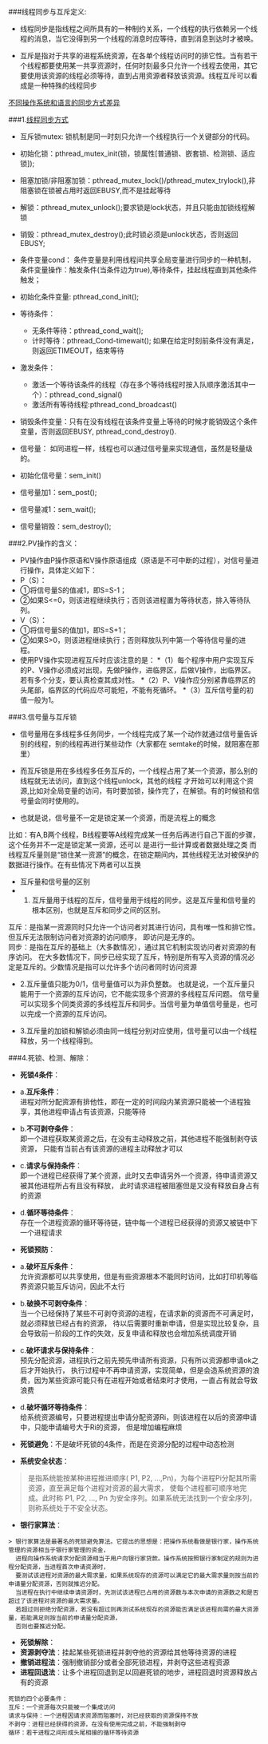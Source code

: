 ###线程同步与互斥定义:
>
  * 线程同步是指线程之间所具有的一种制约关系，一个线程的执行依赖另一个线程的消息，当它没得到另一个线程的消息时应等待，直到消息到达时才被唤。   
>
  * 互斥是指对于共享的进程系统资源，在各单个线程访问时的排它性。当有若干个线程都要使用某一共享资源时，任何时刻最多只允许一个线程去使用，其它要使用该资源的线程必须等待，直到占用资源者释放该资源。线程互斥可以看成是一种特殊的线程同步
  
[不同操作系统和语言的同步方式差异](http://blog.2baxb.me/archives/407)

###1.[线程同步方式](http://blog.csdn.net/iw1210/article/details/8509629)
* 互斥锁mutex:
锁机制是同一时刻只允许一个线程执行一个关键部分的代码。
 * 初始化锁：pthread_mutex_init(锁，锁属性[普通锁、嵌套锁、检测锁、适应锁]);
 * 阻塞加锁/非阻塞加锁：pthread_mutex_lock()/pthread_mutex_trylock(),非阻塞锁在锁被占用时返回EBUSY,而不是挂起等待
 * 解锁：pthread_mutex_unlock();要求锁是lock状态，并且只能由加锁线程解锁
 * 销毁：pthread_mutex_destroy();此时锁必须是unlock状态，否则返回EBUSY;
 
* 条件变量cond：
条件变量是利用线程间共享全局变量进行同步的一种机制，条件变量操作：触发条件(当条件边为true),等待条件，挂起线程直到其他条件触发；
 * 初始化条件变量: pthread_cond_init();
 * 等待条件：
   * 无条件等待：pthread_cond_wait();
    * 计时等待：pthread_Cond-timewait(); 如果在给定时刻前条件没有满足，则返回ETIMEOUT，结束等待
 * 激发条件：
   * 激活一个等待该条件的线程（存在多个等待线程时按入队顺序激活其中一个）：pthread_cond_signal()
    * 激活所有等待线程:pthread_cond_broadcast()
 * 销毁条件变量：只有在没有线程在该条件变量上等待的时候才能销毁这个条件变量，否则返回EBUSY,  pthread_cond_destroy().

* 信号量：
如同进程一样，线程也可以通过信号量来实现通信，虽然是轻量级的。
 * 初始化信号量：sem_init()
 * 信号量加1：sem_post();
 * 信号量减1：sem_wait();
 * 信号量销毁：sem_destroy();

###2.PV操作的含义：
* PV操作由P操作原语和V操作原语组成（原语是不可中断的过程），对信号量进行操作，具体定义如下：
 * P（S）：
  * ①将信号量S的值减1，即S=S-1；
  * ②如果S<=0，则该进程继续执行；否则该进程置为等待状态，排入等待队列。
 * V（S）：
  * ①将信号量S的值加1，即S=S+1；
  * ②如果S>0，则该进程继续执行；否则释放队列中第一个等待信号量的进程。
* 使用PV操作实现进程互斥时应该注意的是：
 *（1）每个程序中用户实现互斥的P、V操作必须成对出现，先做P操作，进临界区，后做V操作，出临界区。若有多个分支，要认真检查其成对性。
 *（2）P、V操作应分别紧靠临界区的头尾部，临界区的代码应尽可能短，不能有死循环。
 *（3）互斥信号量的初值一般为1。
  
  
###3.信号量与互斥锁
* 信号量用在多线程多任务同步，一个线程完成了某一个动作就通过信号量告诉别的线程，别的线程再进行某些动作（大家都在
  semtake的时候，就阻塞在那里）

* 而互斥锁是用在多线程多任务互斥的，一个线程占用了某一个资源，那么别的线程就无法访问，直到这个线程unlock，其他的线程
才开始可以利用这个资源,比如对全局变量的访问，有时要加锁，操作完了，在解锁。有的时候锁和信号量会同时使用的。

* 也就是说，信号量不一定是锁定某一个资源，而是流程上的概念

>
 比如：有A,B两个线程，B线程要等A线程完成某一任务后再进行自己下面的步骤，这个任务并不一定是锁定某一资源，还可以
 是进行一些计算或者数据处理之类
 而线程互斥量则是“锁住某一资源”的概念，在锁定期间内，其他线程无法对被保护的数据进行操作。在有些情况下两者可以互换

* 互斥量和信号量的区别
 * 1. 互斥量用于线程的互斥，信号量用于线程的同步。这是互斥量和信号量的根本区别，也就是互斥和同步之间的区别。
    
  >
   互斥：是指某一资源同时只允许一个访问者对其进行访问，具有唯一性和排它性。但互斥无法限制访问者对资源的访问顺序，
      即访问是无序的。   
   同步：是指在互斥的基础上（大多数情况），通过其它机制实现访问者对资源的有序访问。
      在大多数情况下，同步已经实现了互斥，特别是所有写入资源的情况必定是互斥的。少数情况是指可以允许多个访问者同时访问资源

 * 2.互斥量值只能为0/1，信号量值可以为非负整数。
  也就是说，一个互斥量只能用于一个资源的互斥访问，它不能实现多个资源的多线程互斥问题。
  信号量可以实现多个同类资源的多线程互斥和同步。当信号量为单值信号量是，也可以完成一个资源的互斥访问。

 * 3.互斥量的加锁和解锁必须由同一线程分别对应使用，信号量可以由一个线程释放，另一个线程得到。


###4.死锁、检测、解除：
  * __死锁4条件__：
   * a.__互斥条件__：  
      进程对所分配资源有排他性，即在一定的时间段内某资源只能被一个进程独享，其他进程申请占有该资源，只能等待
   * b.__不可剥夺条件__：  
      即一个进程获取某资源之后，在没有主动释放之前，其他进程不能强制剥夺该资源， 只能有当前占有该资源的进程主动释放才可以
   * c.__请求与保持条件__：  
      即一个进程已经获得了某个资源，此时又去申请另外一个资源，待申请资源又被其他进程所占有且没有释放，
      此时请求进程被阻塞但是又没有释放自身占有的资源
   * d.__循环等待条件__：  
      存在一个进程资源的循环等待链，链中每一个进程已经获得的资源又被链中下一个进程请求
   
  * __死锁预防__：
   * a.__破坏互斥条件__：  
      允许资源都可以共享使用，但是有些资源根本不能同时访问，比如打印机等临界资源只能互斥访问，因此不太行
   * b.__破换不可剥夺条件__：  
      当一个已经保持了某些不可剥夺资源的进程，在请求新的资源而不可满足时，就必须释放已经占有的资源，
      待以后需要时重新申请，但是实现比较复杂，且会导致前一阶段的工作的失效，反复申请和释放也会增加系统调度开销
   * c.__破坏请求与保持条件__：  
      预先分配资源，进程执行之前先预先申请所有资源，只有所以资源都申请ok之后才开始执行，
      执行过程中不再申请资源，实现简单，但是会造系统资源的浪费，因为某些资源可能只有在进程开始或者结束时才使用，一直占有就会导致浪费
   * d.__破坏循环等待条件__：  
      给系统资源编号，只要进程提出申请分配资源Ri，则该进程在以后的资源申请中，只能申请编号大于Ri的资源，
      但是增加编程麻烦
       
  * __死锁避免__：不是破坏死锁的4条件，而是在资源分配的过程中动态检测
   * __系统安全状态__：

   > 是指系统能按某种进程推进顺序( P1, P2, ...,Pn)，为每个进程Pi分配其所需资源，直至满足每个进程对资源的最大需求，
     使每个进程都可顺序地完成。此时称 P1, P2, ..., Pn 为安全序列。如果系统无法找到一个安全序列，则称系统处于不安全状态。
     
   * __银行家算法__：
   
    > 银行家算法是最著名的死锁避免算法。它提出的思想是：把操作系统看做是银行家，操作系统管理的资源相当于银行家管理的资金，
      进程向操作系统请求分配资源相当于用户向银行家贷款。操作系统按照银行家制定的规则为进程分配资源，当进程首次申请资源时，
      要测试该进程对资源的最大需求量，如果系统现存的资源可以满足它的最大需求量则按当前的申请量分配资源，否则就推迟分配。
      当进程在执行中继续申请资源时，先测试该进程已占用的资源数与本次申请的资源数之和是否超过了该进程对资源的最大需求量。
      若超过则拒绝分配资源，若没有超过则再测试系统现存的资源能否满足该进程尚需的最大资源量，若能满足则按当前的申请量分配资源，
      否则也要推迟分配。
       
  * __死锁解除__：
   *  __资源剥夺法__：挂起某些死锁进程并剥夺他的资源给其他等待资源的进程
   *  __撤销进程法__：强制撤销部分或者全部死锁进程，并剥夺这些进程资源
   *  __进程回退法__：让多个进程回退到足以回避死锁的地步，进程回退时资源释放占有的资源


   > 
    死锁的四个必要条件：    
    互斥：一个资源每次只能被一个集成访问    
    请求与保持：一个进程因请求资源而阻塞时，对已经获取的资源保持不放    
    不剥夺：进程已经获得的资源，在没有使用完成之前，不能强制剥夺    
    循环：若干进程之间形成头尾相接的循环等待资源    

